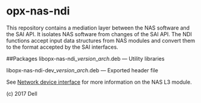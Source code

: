 # opx-nas-ndi
This repository contains a mediation layer between the NAS software and the SAI API. It isolates NAS software from changes of the SAI API. The NDI functions accept input data structures from NAS modules and convert them to the format accepted by the SAI interfaces. 

##Packages
libopx-nas-ndi\_*version*\_*arch*.deb — Utility libraries  

libopx-nas-ndi-dev\_*version*\_*arch*.deb — Exported header file  

See [Network device interface](https://github.com/open-switch/opx-docs/wiki/Network-device-interface) for more information on the NAS L3 module.

(c) 2017 Dell
